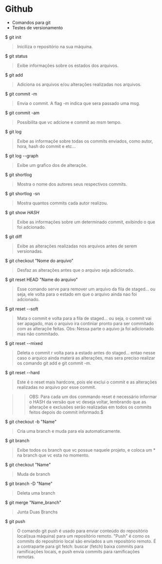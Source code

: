 # Github
- Comandos para git
- Testes de versionamento

$ git init 
> Iniciliza o repositório na sua máquina.

$ git status
> Exibe informações sobre os estados dos arquivos.

$ git add 
> Adiciona os arquivos e/ou alterações realizadas nos arquivos.

$ git commit -m
> Envia o commit. 
> A flag -m indica que sera passado uma msg.

$ git commit -am
> Possibilita que vc adcione e commit ao msm tempo.

$ git log
> Exibe as informaçõe sobre todas os commits enviados, como autor, hora, hash do commit e etc...

$ git log --graph
> Exibe um grafico dos de alteraçõe.

$ git shortlog
> Mostra o nome dos autores seus respectivos commits.

$ git shortlog -sn
> Mostra quantos commits cada autor realizou.

$ git show *HASH*
> Exibe as informações sobre um determinado commit, exibindo o que foi adcionado.

$ git diff
> Exibe as alterações realizadas nos arquivos antes de serem versionadas.

$ git checkout "Nome do arquivo"
> Desfaz as alterações antes que o arquivo seja adicionado.

$ git reset HEAD "Name do arquivo"
> Esse comando serve para remover um arquivo da fila de staged... ou seja, ele volta para o estado em que o arquivo ainda nao foi adcionado.

$ git reset --soft
> Mata o commit e volta para a fila de staged... ou seja, o commit vai ser apagado, mas o arquivo ira continiar pronto para ser commitado com as alteraçõe feitas. Obs: Nessa parte o aquivo ja foi adicionado mas não commitado.

$ git reset --mixed
> Deleta o commit r volta para a estado antes do staged... entao nesse caso o arquico ainda materá as alterações, mas sera preciso realizar os comando git add e git commit -m.

$ git reset --hard
> Este é o reset mais hardcore, pois ele exclui o commit e as alterações realizadas no arquivo por esse commit.

>>OBS: Para cada um dos commando reset é necessário informar o HASH da versão que vc deseja voltar, lembrando que as alteraçõe e exclusões serão realizadas em todos os commits feitos depois do commit informado.$

$ git checkout -b "Name"
> Cria uma branch e muda para ela automaticamente.

$ git branch
> Exibe todos os branch que vc possue naquele projeto, e coloca um * na branch que vc esta no momento.

$ git checkout "Name"
> Muda de branch

$ git branch -D "Name"
> Deleta uma branch

$ git merge "Name_branch"
> Junta Duas Branchs

$ git push
> O comando git push é usado para enviar conteúdo do repositório local(sua máquina) para um repositório remoto. "Push" é como os commits do repositório local são enviados a um repositório remoto. É a contraparte para git fetch: buscar (fetch) baixa commits para ramificações locais, e push envia commits para ramificações remotas.
